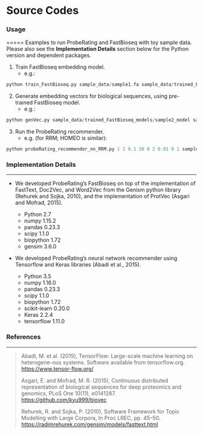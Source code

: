 # Source Codes

### Usage
=====
Examples to run ProbeRating and FastBioseq with toy sample data. Please also see the **Implementation Details** section below for the Python version and dependent packages.

1. Train FastBioseq embedding model. 
   - e.g.:
```python
python train_FastBioseq.py sample_data/sample1.fa sample_data/trained_FastBioseq_models/sample1_model 10 3 2
```

2. Generate embedding vectors for biological sequences, using pre-trained FastBioseq model. 
   - e.g.:
```python
python genVec.py sample_data/trained_FastBioseq_models/sample2_model sample_data/sample1.fa sample1_FT.csv 2
```

3. Run the ProbeRating recommender.
   - e.g. (for RRM; HOMEO is similar):
```python
python probeRating_recommender_nn_RRM.py 1 2 0.1 30 0 2 0.01 0 1 sample_data/sample4.mat sample_data/sample3_FT.csv 0 tanh 0.5 3 10 10
```

### Implementation Details
-----
* We developed ProbeRating’s FastBioseq on top of the implementation of FastText, Doc2Vec, and Word2Vec from the Genism python library (Rehurek and Sojka, 2010), and the implementation of ProtVec (Asgari and Mofrad, 2015). 
	- Python 2.7
	- numpy 1.15.2
	- pandas 0.23.3
	- scipy 1.1.0
	- biopython 1.72
	- gensim 3.6.0

* We developed ProbeRating’s neural network recommender using Tensorflow and Keras libraries (Abadi et al., 2015).
	- Python 3.5
	- numpy 1.16.0
	- pandas 0.23.3
	- scipy 1.1.0
	- biopython 1.72
	- scikit-learn 0.20.0
	- Keras 2.2.4
	- tensorflow 1.11.0

### References
-----
> Abadi, M. et al. (2015), TensorFlow: Large-scale machine learning on heterogene-ous systems. Software available from tensorflow.org. https://www.tensor-flow.org/
>
> Asgari, E. and Mofrad, M. R. (2015), Continuous distributed representation of biological sequences for deep proteomics and genomics, PLoS One 10(11), e0141287. https://github.com/kyu999/biovec
>
> Rehurek, R. and Sojka, P. (2010), Software Framework for Topic Modelling with Large Corpora, In Proc LREC, pp. 45–50. https://radimrehurek.com/gensim/models/fasttext.html
